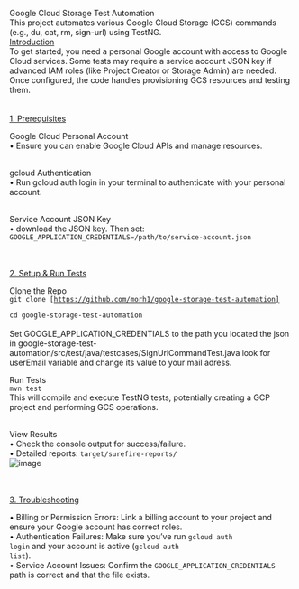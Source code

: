 Google Cloud Storage Test Automation<br> This project automates various Google Cloud Storage (GCS) commands (e.g., du, cat, rm, sign-url) using TestNG. 
<br>
<u>Introduction</u><br> To get started, you need a personal Google account with access to Google Cloud services. Some tests may require a service account JSON key if advanced IAM roles (like Project Creator or Storage Admin) are needed. Once configured, 
the code handles provisioning GCS resources and testing them.<br> <br>
<br>
<u>1. Prerequisites</u><br>

Google Cloud Personal Account<br> • Ensure you can enable Google Cloud APIs and manage resources.<br> <br>

gcloud Authentication<br> • Run gcloud auth login in your terminal to authenticate with your personal account.<br> <br>

Service Account JSON Key <br> • download the JSON key. Then set:<br> <code>GOOGLE_APPLICATION_CREDENTIALS=/path/to/service-account.json</code><br> <br>

<br>
<u>2. Setup & Run Tests</u><br>

Clone the Repo<br> <code>git clone [https://github.com/morh1/google-storage-test-automation]<br> cd google-storage-test-automation</code><br> <br>
Set GOOGLE_APPLICATION_CREDENTIALS to the path you located the json<br> 
in google-storage-test-automation/src/test/java/testcases/SignUrlCommandTest.java look for userEmail variable and change its value to your mail adress.


Run Tests<br> <code>mvn test</code><br> This will compile and execute TestNG tests, potentially creating a GCP project and performing GCS operations.<br> <br>

View Results<br> • Check the console output for success/failure.<br> • Detailed reports: <code>target/surefire-reports/</code><br>
![image](https://github.com/user-attachments/assets/b4321813-6e26-45b2-9909-105accf0abac)


<br>
<br>
<u>3. Troubleshooting</u><br>

• Billing or Permission Errors: Link a billing account to your project and ensure your Google account has correct roles.<br> • Authentication Failures: Make sure you’ve run <code>gcloud auth login</code> and your account is active (<code>gcloud auth list</code>).<br> • Service Account Issues: Confirm the <code>GOOGLE_APPLICATION_CREDENTIALS</code> path is correct and that the file exists.<br> <br>

<br>
